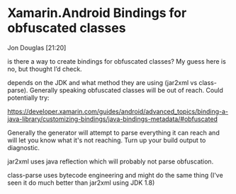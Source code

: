 # Xamarin.Android Bindings for obfuscated classes

Jon Douglas	[21:20]  

is there a way to create bindings for obfuscated classes? My guess here is no, 
but thought I’d check.

depends on the JDK and what method they are using (jar2xml vs class-parse). 
Generally speaking obfuscated classes will be out of reach. Could potentially 
try: 

https://developer.xamarin.com/guides/android/advanced_topics/binding-a-java-library/customizing-bindings/java-bindings-metadata/#obfuscated

Generally the generator will attempt to parse everything it can reach and will 
let you know what it's not reaching. Turn up your build output to diagnostic.

jar2xml uses java reflection which will probably not parse obfuscation.

class-parse uses bytecode engineering and might do the same thing (I've seen it 
do much better than jar2xml using JDK 1.8)
